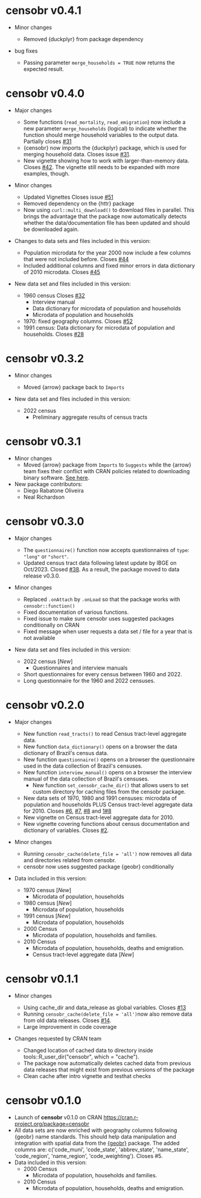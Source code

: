 # censobr v0.4.1

* Minor changes
  * Removed {duckplyr} from package dependency

* bug fixes
  * Passing parameter `merge_households = TRUE` now returns the expected result.


# censobr v0.4.0

* Major changes
  * Some functions (`read_mortality`, `read_emigration`) now include a new parameter `merge_households` (logical) to indicate whether the function should merge household variables to the output data. Partially closes [#31](https://github.com/ipeaGIT/censobr/issues/31)
  * {censobr} now imports the {duckplyr} package, which is used for merging household data. Closes issue [#31](https://github.com/ipeaGIT/censobr/issues/31).
  * New vignette showing how to work with larger-than-memory data. Closes [#42](https://github.com/ipeaGIT/censobr/issues/42). The vignette still needs to be expanded with more examples, though.

* Minor changes
  * Updated Vignettes Closes issue [#51](https://github.com/ipeaGIT/censobr/issues/51)
  * Removed dependency on the {httr} package
  * Now using `curl::multi_download()` to download files in parallel. This brings the advantage that the package now automatically detects whether the data/documentation file has been updated and should be downloaded again.

* Changes to data sets and files included in this version:
  * Population microdata for the year 2000 now include a few columns that were not included before. Closes [#44](https://github.com/ipeaGIT/censobr/issues/44)
  * Included additional columns and fixed minor errors in data dictionary of 2010 microdata. Closes [#45](https://github.com/ipeaGIT/censobr/issues/45) 

* New data set and files included in this version:
  * 1960 census Closes [#32](https://github.com/ipeaGIT/censobr/issues/32)
    * Interview manual 
    * Data dictionary for microdata of population and households
    * Microdata of population and households
  * 1970: fixed geography columns. Closes [#52](https://github.com/ipeaGIT/censobr/issues/52)
  * 1991 census: Data dictionary for microdata of population and households. Closes [#28](https://github.com/ipeaGIT/censobr/issues/28)




# censobr v0.3.2

* Minor changes
  * Moved {arrow} package back to `Imports`

* New data set and files included in this version:
  * 2022 census
    * Preliminary aggregate results of census tracts


# censobr v0.3.1

* Minor changes
  * Moved {arrow} package from `Imports` to `Suggests` while the {arrow} team fixes their conflict with CRAN policies related to downloading binary software. [See here](https://github.com/apache/arrow/issues/39806).
* New package contributors:
  * Diego Rabatone Oliveira
  * Neal Richardson


# censobr v0.3.0

* Major changes
  * The `questionnaire()` function now accepts questionnaires of `type`: `"long"` or `"short"`.
  * Updated census tract data following latest update by IBGE on Oct/2023. Closed [#38](https://github.com/ipeaGIT/censobr/issues/38). As a result, the package moved to data release v0.3.0.

* Minor changes
  * Replaced `.onAttach` by `.onLoad` so that the package works with `censobr::function()`
  * Fixed documentation of various functions.
  * Fixed issue to make sure censobr uses suggested packages conditionally on CRAN
  * Fixed message when user requests a data set / file for a year that is not available

* New data set and files included in this version:
  * 2022 census [*New*]
    * Questionnaires and interview manuals 
  * Short questionnaires for every census between 1960 and 2022.
  * Long questionnaire for the 1960 and 2022 censuses.


# censobr v0.2.0

* Major changes
  * New function `read_tracts()` to read  Census tract-level aggregate data.
  * New function `data_dictionary()` opens on a browser the data dictionary of Brazil's census data.
  * New function `questionnaire()` opens on a browser the questionnaire used in the data collection of Brazil's censuses.
  * New function `interview_manual()` opens on a browser the interview manual of the data collection of Brazil's censuses.
    * New function `set_censobr_cache_dir()` that allows users to set custom directory for caching files from the censobr package.
  * New data sets of 1970, 1980 and 1991 censuses: microdata of population and households PLUS Census tract-level aggregate data for 2010. Closes [#6](https://github.com/ipeaGIT/censobr/issues/6), [#7](https://github.com/ipeaGIT/censobr/issues/7), [#8](https://github.com/ipeaGIT/censobr/issues/8) and [1#8](https://github.com/ipeaGIT/censobr/issues/18) 
  * New vignette on Census tract-level aggregate data for 2010.
  * New vignette covering functions about census documentation and dictionary of variables. Closes [#2](https://github.com/ipeaGIT/censobr/issues/2).

* Minor changes
  * Running `censobr_cache(delete_file = 'all')` now removes all data and directories related from censobr.
  * censobr now uses suggested package {geobr} conditionally

* Data included in this version:
  * 1970 census [*New*]
    * Microdata of population, households 
  * 1980 census [*New*]
    * Microdata of population, households 
  * 1991 census [*New*]
    * Microdata of population, households 
  * 2000 Census
    * Microdata of population, households and families.
  * 2010 Census
    * Microdata of population, households, deaths and emigration.
    * Census tract-level aggregate data  [*New*]



# censobr v0.1.1

* Minor changes
  * Using cache_dir and data_release as global variables. Closes [#13](https://github.com/ipeaGIT/censobr/issues/13)
  * Running `censobr_cache(delete_file = 'all')`now also remove data from old data releases. Closes [#14](https://github.com/ipeaGIT/censobr/issues/14).
  * Large improvement in code coverage 

* Changes requested by CRAN team
  * Changed location of cached data to directory inside tools::R_user_dir("censobr", which = "cache"). 
  * The package now automatically deletes cached data from previous data releases that might exist from previous versions of the package
  * Clean cache after intro vignette and testhat checks

# censobr v0.1.0

* Launch of **censobr** v0.1.0 on CRAN https://cran.r-project.org/package=censobr
* All data sets are now enriched with geography columns following {geobr} name standards. This should help data manipulation and integration with spatial data from the [{geobr}](https://github.com/ipeaGIT/geobr) package. The added columns are: c('code_muni', 'code_state', 'abbrev_state', 'name_state', 'code_region', 'name_region', 'code_weighting'). Closes #5.
* Data included in this version:
  * 2000 Census
    * Microdata of population, households and families.
  * 2010 Census
    * Microdata of population, households, deaths and emigration.
